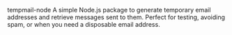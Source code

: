 tempmail-node
A simple Node.js package to generate temporary email addresses and retrieve messages sent to them. Perfect for testing, avoiding spam, or when you need a disposable email address.

